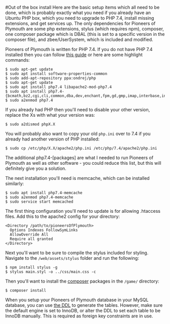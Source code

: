 #Out of the box install
Here are the basic setup items which all need to be done, which is probably
exactly what you need if you already have an Ubuntu PHP box, which you need to
upgrade to PHP 7.4, install missing extensions, and get services up. The only
dependencies for Pioneers of Plymouth are some php extensions, stylus
(which requires npm), composer, one composer package which is DBAL
(this is set to a specific version in the composer file), and zbee/UserSystem,
which is included and modified.

Pioneers of Plymouth is written for PHP 7.4. If you do not have PHP 7.4
installed then you can follow
[this guide](https://computingforgeeks.com/how-to-install-php-on-ubuntu/)
or here are some highlight commands:

```
$ sudo apt-get update
$ sudo apt install software-properties-common
$ sudo add-apt-repository ppa:ondrej/php
$ sudo apt-get update
$ sudo apt install php7.4 libapache2-mod-php7.4
$ sudo apt install php7.4-{bcmath,bz2,cgi,cli,common,dba,dev,enchant,fpm,gd,gmp,imap,interbase,intl,json,ldap,mbstring,odbc,opcache,pgsql,phpdbg,pspell,readline,snmp,soap,sqlite3,sybase,tidy,xml,xmlrpc,xsl,zip,memcached,mysql}
$ sudo a2enmod php7.4
```

If you already had PHP then you'll need to disable your other version, replace
the Xs with what your version was:

```
$ sudo a2dismod phpX.X
```

You will probably also want to copy your old `php.ini` over to 7.4 if you
already had another version of PHP installed:

```
$ sudo cp /etc/php/X.X/apache2/php.ini /etc/php/7.4/apache2/php.ini
```

The additional php7.4-[packages] are what I needed to run Pioneers of Plymouth
as well as other software - you could reduce this list, but this will definitely 
give you a solution.

The next installation you'll need is memcache, which can be installed similarly:

```
$ sudo apt install php7.4-memcache
$ sudo a2enmod php7.4-memcache
$ sudo service start memcached
```

The first thing configuration you'll need to update is for allowing .htaccess
files. Add this to the apache2 config for your directory: 

```
<Directory /path/to/pioneersOfPlymouth>
  Options Indexes FollowSymLinks
  AllowOverride All
  Require all granted
</Directory>
```

Next you'll want to be sure to compile the stylus included for styling. Navigate
to the `/web/assets/stylus` folder and run the following:

```
$ npm install stylus -g
$ stylus main.styl -o ../css/main.css -c
```

Then you'll want to install the [composer](https://getcomposer.org/download/)
packages in the `/game/` directory:
```
$ composer install
```

When you setup your Pioneers of Plymouth database in your MySQL
database, you can use [the DDL](database_setup.sql) to generate the
tables. However, make sure the default engine is set to InnoDB, or alter
the DDL to set each table to be InnoDB manually.
This is required as foreign key constraints are in use.